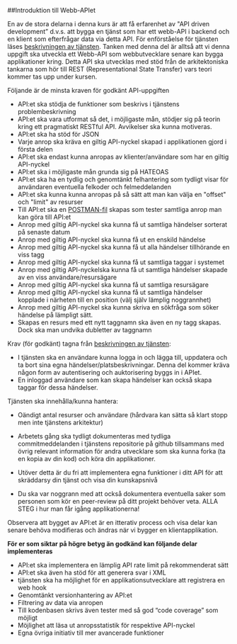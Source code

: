 ##Introduktion till Webb-APIet

En av de stora delarna i denna kurs är att få erfarenhet av "API driven development” d.v.s. att bygga en tjänst som har ett webb-API i backend och en klient som efterfrågar data via detta API. För enförståelse för tjänsten läses
[beskrivningen av tjänsten](https://coursepress.lnu.se/kurs/webbramverk/tjansten-toerh/).
Tanken med denna del är alltså att vi denna uppgift ska utveckla ett Webb-API som webbutvecklare senare kan bygga applikationer kring. Detta API ska utvecklas med stöd från de arkitektoniska tankarna som hör till REST (Representational State Transfer) vars teori kommer tas upp under kursen.   

Följande är de minsta kraven för godkänt API-uppgiften

* API:et ska stödja de funktioner som beskrivs i tjänstens problembeskrivning
* API:et ska vara utformat så det, i möjligaste mån, stödjer sig på teorin kring ett pragmatiskt RESTful API. Avvikelser ska kunna motiveras.
* API:et ska ha stöd för JSON
* Varje anrop ska kräva en giltig API-nyckel skapad i applikationen gjord i första delen
* API:et ska endast kunna anropas av klienter/användare som har en giltig API-nyckel
* API:et ska i möjligaste mån grunda sig på HATEOAS
* API:et ska ha en tydlig och genomtänkt felhantering som tydligt visar för användaren eventuella felkoder och felmeddelanden
* API:et ska kunna kunna anropas på så sätt att man kan välja en "offset" och "limit" av resurser
* Till API:et ska en [POSTMAN-fil](https://www.google.se/url?sa=t&rct=j&q=&esrc=s&source=web&cd=1&cad=rja&uact=8&ved=0CCAQFjAA&url=https%3A%2F%2Fchrome.google.com%2Fwebstore%2Fdetail%2Fpostman-rest-client%2Ffdmmgilgnpjigdojojpjoooidkmcomcm&ei=cXXYVMX8EcqkygPhsoHYBA&usg=AFQjCNFL71vN61QG0LKlw7VDJvIZDprjHA&sig2=pq3-HnenvWt4SuqSIqo4xw) skapas som tester samtliga anrop man kan göra till API:et
* Anrop med giltig API-nyckel ska kunna få ut samtliga händelser sorterat på senaste datum 
* Anrop med giltig API-nyckel ska kunna få ut en enskild händelse
* Anrop med giltig API-nyckel ska kunna få ut alla händelser tillhörande en viss tagg
* Anrop med giltig API-nyckel ska kunna få ut samtliga taggar i systemet
* Anrop med giltig API-nyckelska kunna få ut samtliga händelser skapade av en viss användare/resursägare
* Anrop med giltig API-nyckel ska kunna få ut samtliga resursägare
* Anrop med giltig API-nyckel ska kunna få ut samtliga händelser kopplade i närheten till en position (välj själv lämplig noggrannhet)
* Anrop med giltig API-nyckel ska kunna skriva en sökfråga som söker händelse på lämpligt sätt.
* Skapas en resurs med ett nytt taggnamn ska även en ny tagg skapas. Dock ska man undvika dubletter av taggnamn   

Krav (för godkänt) tagna från [beskrivningen av tjänsten](https://coursepress.lnu.se/kurs/webbramverk/tjansten-toerh/):

* I tjänsten ska en användare kunna logga in och lägga till, uppdatera och ta bort sina egna händelser/platsbeskrivningar. Denna del kommer kräva någon form av autentisering och auktorisering byggs in i APIet. 
* En inloggad användare som kan skapa händelser kan också skapa taggar för dessa händelser.
 

Tjänsten ska innehålla/kunna hantera:

* Oändigt antal resurser och användare (hårdvara kan sätta så klart stopp men inte tjänstens arkitektur)
* Arbetets gång ska tydligt dokumenteras med tydliga commitmeddelanden i tjänstens repositorie på github tillsammans med övrig relevant information för andra utvecklare som ska kunna forka (ta en kopia av din kod) och köra din applikationer.

* Utöver detta är du fri att implementera egna funktioner i ditt API för att skräddarsy din tjänst och visa din kunskapsnivå
* Du ska var noggrann med att också dokumentera eventuella saker som personen som kör en peer-review på ditt projekt behöver veta. ALLA STEG i hur man får igång applikationerna!

Observera att bygget av API:et är en itterativ process och visa delar kan senare behöva modifieras och ändras när vi bygger en klientapplikation.

**För er som siktar på högre betyg än godkänd kan följande delar implementeras**

* API:et ska implementera en lämplig API rate limit på rekommenderat sätt
* API:et ska även ha stöd för att generera svar i XML
* tjänsten ska ha möjlighet för en applikationsutvecklare att registrera en web hook
* Genomtänkt versionhantering av API:et
* Filtrering av data via anropen 
* Till kodenbasen skrivs även tester med så god “code coverage” som möjligt
* Möjlighet att läsa ut anropsstatistik för respektive API-nyckel
* Egna övriga initiativ till mer avancerade funktioner


